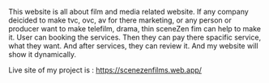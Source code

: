 This website is all about film and media related website. If any company deicided to make tvc, ovc, av for there marketing, or any person or producer want to make telefilm, drama, thin sceneZen fim can help to make it. User can booking the services. Then they can pay there spacific service, what they want. And after services, they can review it. And my website will show it dynamically.

Live site of my project is : https://scenezenfilms.web.app/

